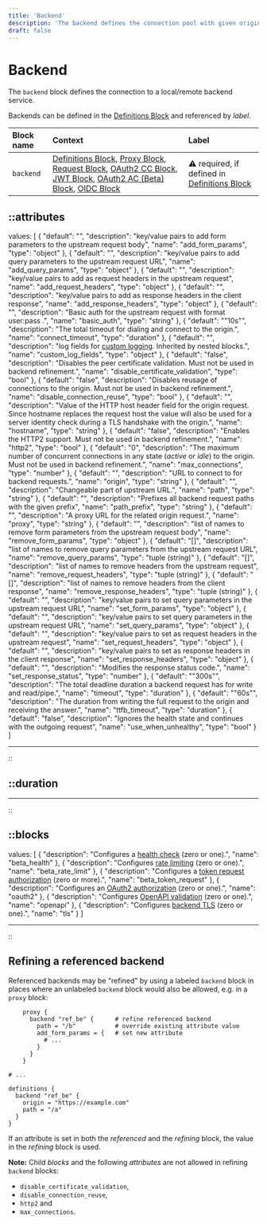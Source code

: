 ```yaml
---
title: 'Backend'
description: 'The backend defines the connection pool with given origin for outgoing connections.'
draft: false
---
```


# Backend

The `backend` block defines the connection to a local/remote backend service.

Backends can be defined in the [Definitions Block](/configuration/block/definitions) and referenced by _label_.

| Block name | Context                                                                                                                                                                                                                                                                                                                                             | Label                                                                                 |
|:-----------|:----------------------------------------------------------------------------------------------------------------------------------------------------------------------------------------------------------------------------------------------------------------------------------------------------------------------------------------------------|:--------------------------------------------------------------------------------------|
| `backend`  | [Definitions Block](/configuration/block/definitions), [Proxy Block](/configuration/block/proxy), [Request Block](/configuration/block/request), [OAuth2 CC Block](/configuration/block/oauth2req_auth), [JWT Block](/configuration/block/jwt), [OAuth2 AC (Beta) Block](/configuration/block/beta_oauth2), [OIDC Block](/configuration/block/oidc) | &#9888; required, if defined in [Definitions Block](/configuration/block/definitions) |

::attributes
---
values: [
  {
    "default": "",
    "description": "key/value pairs to add form parameters to the upstream request body",
    "name": "add_form_params",
    "type": "object"
  },
  {
    "default": "",
    "description": "key/value pairs to add query parameters to the upstream request URL",
    "name": "add_query_params",
    "type": "object"
  },
  {
    "default": "",
    "description": "key/value pairs to add as request headers in the upstream request",
    "name": "add_request_headers",
    "type": "object"
  },
  {
    "default": "",
    "description": "key/value pairs to add as response headers in the client response",
    "name": "add_response_headers",
    "type": "object"
  },
  {
    "default": "",
    "description": "Basic auth for the upstream request with format user:pass .",
    "name": "basic_auth",
    "type": "string"
  },
  {
    "default": "\"10s\"",
    "description": "The total timeout for dialing and connect to the origin.",
    "name": "connect_timeout",
    "type": "duration"
  },
  {
    "default": "",
    "description": "log fields for [custom logging](/observation/logging#custom-logging). Inherited by nested blocks.",
    "name": "custom_log_fields",
    "type": "object"
  },
  {
    "default": "false",
    "description": "Disables the peer certificate validation. Must not be used in backend refinement.",
    "name": "disable_certificate_validation",
    "type": "bool"
  },
  {
    "default": "false",
    "description": "Disables reusage of connections to the origin. Must not be used in backend refinement.",
    "name": "disable_connection_reuse",
    "type": "bool"
  },
  {
    "default": "",
    "description": "Value of the HTTP host header field for the origin request. Since hostname replaces the request host the value will also be used for a server identity check during a TLS handshake with the origin.",
    "name": "hostname",
    "type": "string"
  },
  {
    "default": "false",
    "description": "Enables the HTTP2 support. Must not be used in backend refinement.",
    "name": "http2",
    "type": "bool"
  },
  {
    "default": "0",
    "description": "The maximum number of concurrent connections in any state (_active_ or _idle_) to the origin. Must not be used in backend refinement.",
    "name": "max_connections",
    "type": "number"
  },
  {
    "default": "",
    "description": "URL to connect to for backend requests.",
    "name": "origin",
    "type": "string"
  },
  {
    "default": "",
    "description": "Changeable part of upstream URL.",
    "name": "path",
    "type": "string"
  },
  {
    "default": "",
    "description": "Prefixes all backend request paths with the given prefix",
    "name": "path_prefix",
    "type": "string"
  },
  {
    "default": "",
    "description": "A proxy URL for the related origin request.",
    "name": "proxy",
    "type": "string"
  },
  {
    "default": "",
    "description": "list of names to remove form parameters from the upstream request body",
    "name": "remove_form_params",
    "type": "object"
  },
  {
    "default": "[]",
    "description": "list of names to remove query parameters from the upstream request URL",
    "name": "remove_query_params",
    "type": "tuple (string)"
  },
  {
    "default": "[]",
    "description": "list of names to remove headers from the upstream request",
    "name": "remove_request_headers",
    "type": "tuple (string)"
  },
  {
    "default": "[]",
    "description": "list of names to remove headers from the client response",
    "name": "remove_response_headers",
    "type": "tuple (string)"
  },
  {
    "default": "",
    "description": "key/value pairs to set query parameters in the upstream request URL",
    "name": "set_form_params",
    "type": "object"
  },
  {
    "default": "",
    "description": "key/value pairs to set query parameters in the upstream request URL",
    "name": "set_query_params",
    "type": "object"
  },
  {
    "default": "",
    "description": "key/value pairs to set as request headers in the upstream request",
    "name": "set_request_headers",
    "type": "object"
  },
  {
    "default": "",
    "description": "key/value pairs to set as response headers in the client response",
    "name": "set_response_headers",
    "type": "object"
  },
  {
    "default": "",
    "description": "Modifies the response status code.",
    "name": "set_response_status",
    "type": "number"
  },
  {
    "default": "\"300s\"",
    "description": "The total deadline duration a backend request has for write and read/pipe.",
    "name": "timeout",
    "type": "duration"
  },
  {
    "default": "\"60s\"",
    "description": "The duration from writing the full request to the origin and receiving the answer.",
    "name": "ttfb_timeout",
    "type": "duration"
  },
  {
    "default": "false",
    "description": "Ignores the health state and continues with the outgoing request",
    "name": "use_when_unhealthy",
    "type": "bool"
  }
]

---
::

::duration
---
---
::

::blocks
---
values: [
  {
    "description": "Configures a [health check](/configuration/block/health) (zero or one).",
    "name": "beta_health"
  },
  {
    "description": "Configures [rate limiting](/configuration/block/rate_limit) (zero or one).",
    "name": "beta_rate_limit"
  },
  {
    "description": "Configures a [token request authorization](/configuration/block/token_request) (zero or more).",
    "name": "beta_token_request"
  },
  {
    "description": "Configures an [OAuth2 authorization](/configuration/block/oauth2) (zero or one).",
    "name": "oauth2"
  },
  {
    "description": "Configures [OpenAPI validation](/configuration/block/openapi) (zero or one).",
    "name": "openapi"
  },
  {
    "description": "Configures [backend TLS](/configuration/block/backend_tls) (zero or one).",
    "name": "tls"
  }
]

---
::

## Refining a referenced backend

Referenced backends may be "refined" by using a labeled `backend` block in places where an unlabeled `backend` block would also be allowed, e.g. in a `proxy` block:

```hcl
    proxy {
      backend "ref_be" {      # refine referenced backend
        path = "/b"           # override existing attribute value
        add_form_params = {   # set new attribute
          # ...
        }
      }
    }

# ...

definitions {
  backend "ref_be" {
    origin = "https://example.com"
    path = "/a"
  }
}
```

If an attribute is set in both the _referenced_ and the _refining_ block, the value in the _refining_ block is used.

**Note:** Child _blocks_ and the following _attributes_ are not allowed in refining `backend` blocks:
* `disable_certificate_validation`,
* `disable_connection_reuse`,
* `http2` and
* `max_connections`.
